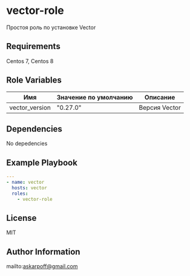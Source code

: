 vector-role
=========

Простоя роль по установке Vector

Requirements
------------
Centos 7, Centos 8


Role Variables
--------------

| Имя           | Значение по умолчанию | Описание                        |
| -------------- | ------------- | -----------------------------------|
| vector_version | "0.27.0" | Версия Vector |

Dependencies
------------

No depedencies



Example Playbook
------------
```yaml
---
- name: vector
  hosts: vector
  roles:
    - vector-role
```



License
-------

MIT

Author Information
------------------

mailto:askarpoff@gmail.com


